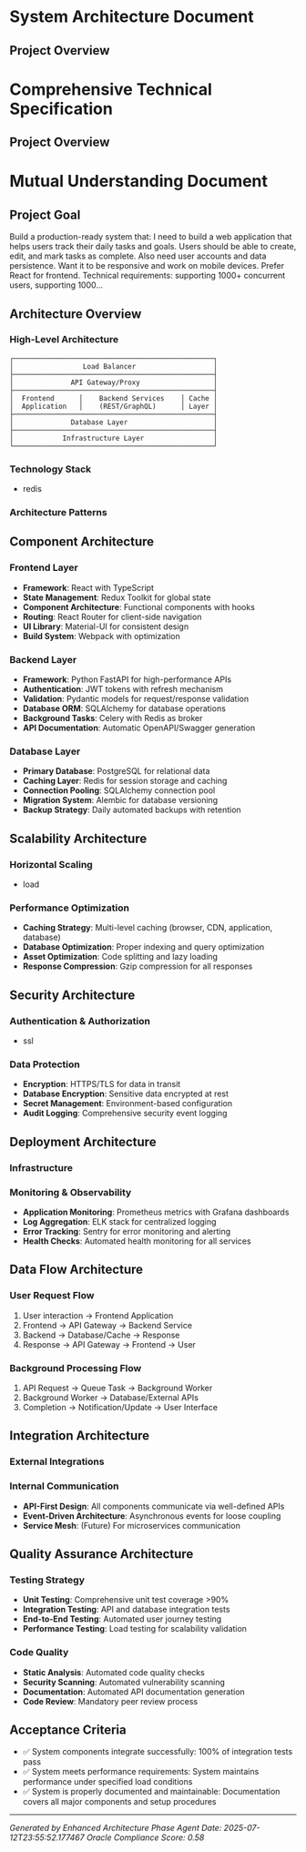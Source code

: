 # System Architecture Document

## Project Overview
# Comprehensive Technical Specification

## Project Overview
# Mutual Understanding Document

## Project Goal
Build a production-ready system that: I need to build a web application that helps users track their daily tasks and goals. Users should be able to create, edit, and mark tasks as complete. Also need user accounts and data persistence. Want it to be responsive and work on mobile devices. Prefer React for frontend. Technical requirements: supporting 1000+ concurrent users, supporting 1000...

## Architecture Overview

### High-Level Architecture
```
┌─────────────────────────────────────────────────┐
│                 Load Balancer                   │
├─────────────────────────────────────────────────┤
│              API Gateway/Proxy                  │
├─────────────────────────────────────────────────┤
│  Frontend      │    Backend Services    │ Cache │
│  Application   │    (REST/GraphQL)      │ Layer │
├─────────────────────────────────────────────────┤
│              Database Layer                     │
├─────────────────────────────────────────────────┤
│            Infrastructure Layer                 │
└─────────────────────────────────────────────────┘
```

### Technology Stack
- redis

### Architecture Patterns


## Component Architecture

### Frontend Layer
- **Framework**: React with TypeScript
- **State Management**: Redux Toolkit for global state
- **Component Architecture**: Functional components with hooks
- **Routing**: React Router for client-side navigation
- **UI Library**: Material-UI for consistent design
- **Build System**: Webpack with optimization

### Backend Layer
- **Framework**: Python FastAPI for high-performance APIs
- **Authentication**: JWT tokens with refresh mechanism
- **Validation**: Pydantic models for request/response validation
- **Database ORM**: SQLAlchemy for database operations
- **Background Tasks**: Celery with Redis as broker
- **API Documentation**: Automatic OpenAPI/Swagger generation

### Database Layer
- **Primary Database**: PostgreSQL for relational data
- **Caching Layer**: Redis for session storage and caching
- **Connection Pooling**: SQLAlchemy connection pool
- **Migration System**: Alembic for database versioning
- **Backup Strategy**: Daily automated backups with retention

## Scalability Architecture

### Horizontal Scaling
- load

### Performance Optimization
- **Caching Strategy**: Multi-level caching (browser, CDN, application, database)
- **Database Optimization**: Proper indexing and query optimization
- **Asset Optimization**: Code splitting and lazy loading
- **Response Compression**: Gzip compression for all responses

## Security Architecture

### Authentication & Authorization
- ssl

### Data Protection
- **Encryption**: HTTPS/TLS for data in transit
- **Database Encryption**: Sensitive data encrypted at rest
- **Secret Management**: Environment-based configuration
- **Audit Logging**: Comprehensive security event logging

## Deployment Architecture

### Infrastructure


### Monitoring & Observability
- **Application Monitoring**: Prometheus metrics with Grafana dashboards
- **Log Aggregation**: ELK stack for centralized logging
- **Error Tracking**: Sentry for error monitoring and alerting
- **Health Checks**: Automated health monitoring for all services

## Data Flow Architecture

### User Request Flow
1. User interaction → Frontend Application
2. Frontend → API Gateway → Backend Service
3. Backend → Database/Cache → Response
4. Response → API Gateway → Frontend → User

### Background Processing Flow
1. API Request → Queue Task → Background Worker
2. Background Worker → Database/External APIs
3. Completion → Notification/Update → User Interface

## Integration Architecture

### External Integrations


### Internal Communication
- **API-First Design**: All components communicate via well-defined APIs
- **Event-Driven Architecture**: Asynchronous events for loose coupling
- **Service Mesh**: (Future) For microservices communication

## Quality Assurance Architecture

### Testing Strategy
- **Unit Testing**: Comprehensive unit test coverage >90%
- **Integration Testing**: API and database integration tests
- **End-to-End Testing**: Automated user journey testing
- **Performance Testing**: Load testing for scalability validation

### Code Quality
- **Static Analysis**: Automated code quality checks
- **Security Scanning**: Automated vulnerability scanning
- **Documentation**: Automated API documentation generation
- **Code Review**: Mandatory peer review process

## Acceptance Criteria
- ✅ System components integrate successfully: 100% of integration tests pass
- ✅ System meets performance requirements: System maintains performance under specified load conditions
- ✅ System is properly documented and maintainable: Documentation covers all major components and setup procedures

---

*Generated by Enhanced Architecture Phase Agent*
*Date: 2025-07-12T23:55:52.177467*
*Oracle Compliance Score: 0.58*
